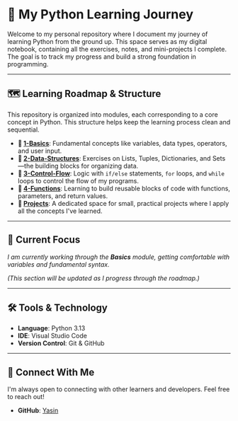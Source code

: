 # 🐍 My Python Learning Journey

Welcome to my personal repository where I document my journey of learning Python from the ground up. This space serves as my digital notebook, containing all the exercises, notes, and mini-projects I complete. The goal is to track my progress and build a strong foundation in programming.

---

## 🗺️ Learning Roadmap & Structure

This repository is organized into modules, each corresponding to a core concept in Python. This structure helps keep the learning process clean and sequential.

*   **📁 [1-Basics](./1-basics/)**: Fundamental concepts like variables, data types, operators, and user input.
*   **📁 [2-Data-Structures](./2-Data-Structures/)**: Exercises on Lists, Tuples, Dictionaries, and Sets—the building blocks for organizing data.
*   **📁 [3-Control-Flow](./3-Control-Flow/)**: Logic with `if/else` statements, `for` loops, and `while` loops to control the flow of my programs.
*   **📁 [4-Functions](./4-Functions/)**: Learning to build reusable blocks of code with functions, parameters, and return values.
*   **📂 [Projects](./Projects/)**: A dedicated space for small, practical projects where I apply all the concepts I've learned.

---

## 🌱 Current Focus

*I am currently working through the **Basics** module, getting comfortable with variables and fundamental syntax.*

*(This section will be updated as I progress through the roadmap.)*

---

## 🛠️ Tools & Technology

*   **Language**: Python 3.13
*   **IDE**: Visual Studio Code
*   **Version Control**: Git & GitHub

---

## 🤝 Connect With Me

I'm always open to connecting with other learners and developers. Feel free to reach out!

*   **GitHub**: [Yasin](https://github.com/yeplahy)